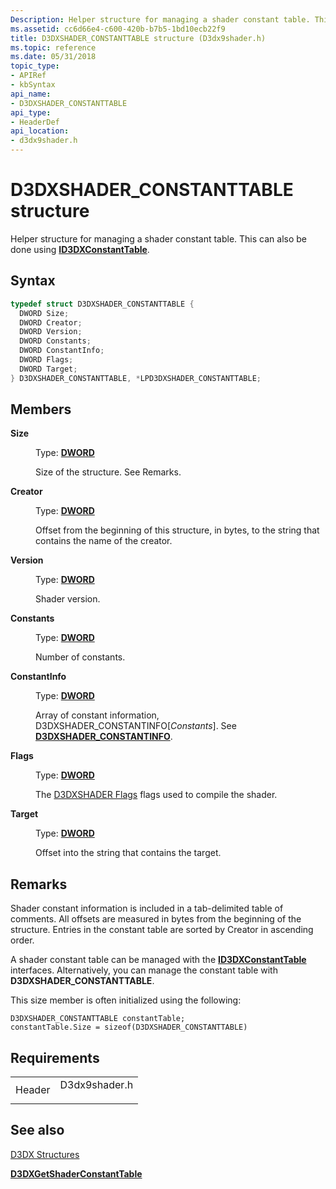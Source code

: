 ```yaml
---
Description: Helper structure for managing a shader constant table. This can also be done using ID3DXConstantTable.
ms.assetid: cc6d66e4-c600-420b-b7b5-1bd10ecb22f9
title: D3DXSHADER_CONSTANTTABLE structure (D3dx9shader.h)
ms.topic: reference
ms.date: 05/31/2018
topic_type: 
- APIRef
- kbSyntax
api_name: 
- D3DXSHADER_CONSTANTTABLE
api_type: 
- HeaderDef
api_location: 
- d3dx9shader.h
---
```


# D3DXSHADER\_CONSTANTTABLE structure

Helper structure for managing a shader constant table. This can also be done using [**ID3DXConstantTable**](id3dxconstanttable.md).

## Syntax


```C++
typedef struct D3DXSHADER_CONSTANTTABLE {
  DWORD Size;
  DWORD Creator;
  DWORD Version;
  DWORD Constants;
  DWORD ConstantInfo;
  DWORD Flags;
  DWORD Target;
} D3DXSHADER_CONSTANTTABLE, *LPD3DXSHADER_CONSTANTTABLE;
```



## Members

<dl> <dt>

**Size**
</dt> <dd>

Type: **[**DWORD**](https://msdn.microsoft.com/library/Aa383751(v=VS.85).aspx)**

</dd> <dd>

Size of the structure. See Remarks.

</dd> <dt>

**Creator**
</dt> <dd>

Type: **[**DWORD**](https://msdn.microsoft.com/library/Aa383751(v=VS.85).aspx)**

</dd> <dd>

Offset from the beginning of this structure, in bytes, to the string that contains the name of the creator.

</dd> <dt>

**Version**
</dt> <dd>

Type: **[**DWORD**](https://msdn.microsoft.com/library/Aa383751(v=VS.85).aspx)**

</dd> <dd>

Shader version.

</dd> <dt>

**Constants**
</dt> <dd>

Type: **[**DWORD**](https://msdn.microsoft.com/library/Aa383751(v=VS.85).aspx)**

</dd> <dd>

Number of constants.

</dd> <dt>

**ConstantInfo**
</dt> <dd>

Type: **[**DWORD**](https://msdn.microsoft.com/library/Aa383751(v=VS.85).aspx)**

</dd> <dd>

Array of constant information, D3DXSHADER\_CONSTANTINFO\[*Constants*\]. See [**D3DXSHADER\_CONSTANTINFO**](d3dxshader-constantinfo.md).

</dd> <dt>

**Flags**
</dt> <dd>

Type: **[**DWORD**](https://msdn.microsoft.com/library/Aa383751(v=VS.85).aspx)**

</dd> <dd>

The [D3DXSHADER Flags](d3dxshader-flags.md) flags used to compile the shader.

</dd> <dt>

**Target**
</dt> <dd>

Type: **[**DWORD**](https://msdn.microsoft.com/library/Aa383751(v=VS.85).aspx)**

</dd> <dd>

Offset into the string that contains the target.

</dd> </dl>

## Remarks

Shader constant information is included in a tab-delimited table of comments. All offsets are measured in bytes from the beginning of the structure. Entries in the constant table are sorted by Creator in ascending order.

A shader constant table can be managed with the [**ID3DXConstantTable**](id3dxconstanttable.md) interfaces. Alternatively, you can manage the constant table with **D3DXSHADER\_CONSTANTTABLE**.

This size member is often initialized using the following:


```
D3DXSHADER_CONSTANTTABLE constantTable;
constantTable.Size = sizeof(D3DXSHADER_CONSTANTTABLE)
```



## Requirements



|                   |                                                                                          |
|-------------------|------------------------------------------------------------------------------------------|
| Header<br/> | <dl> <dt>D3dx9shader.h</dt> </dl> |



## See also

<dl> <dt>

[D3DX Structures](dx9-graphics-reference-d3dx-structures.md)
</dt> <dt>

[**D3DXGetShaderConstantTable**](d3dxgetshaderconstanttable.md)
</dt> </dl>

 

 




